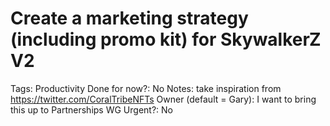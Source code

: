 # Create a marketing strategy (including promo kit) for SkywalkerZ V2

Tags: Productivity
Done for now?: No
Notes: take inspiration from https://twitter.com/CoralTribeNFTs 
Owner (default = Gary): I want to bring this up to Partnerships WG
Urgent?: No